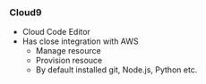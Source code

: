 ### Cloud9

- Cloud Code Editor
- Has close integration with AWS
  - Manage resource
  - Provision resouce
  - By default installed git, Node.js, Python etc.
